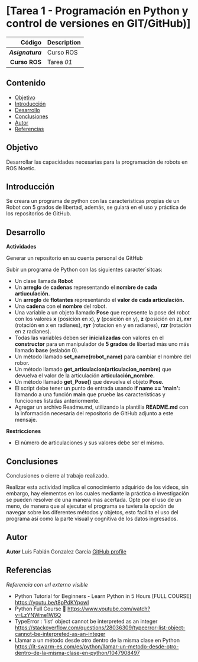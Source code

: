 # [Tarea 1 - Programación en Python y control de versiones en GIT/GitHub)] 


| Código | Description |
| ------:| ----------- |
| ***Asignatura*** | Curso ROS | 
| **Curso ROS** | Tarea *01* |



## Contenido

- [Objetivo](#objetivo)
- [Introducción](#introduccion)
- [Desarrollo](#desarrollo)
- [Conclusiones](#conclusiones)
- [Autor](#autor)
- [Referencias](#referencias)

## Objetivo

Desarrollar las capacidades necesarias para la programación de robots en ROS Noetic.

## Introducción

Se creara un programa de python con las caracteristicas propias de un Robot con 5 grados de libertad,
además, se guiará en el uso y práctica de los repositorios de GitHub. 


## Desarrollo

**Actividades**

Generar un repositorio en su cuenta personal de GitHub

Subir un programa de Python con las siguientes caracter´sitcas:

- Un clase llamada **Robot**
- Un **arreglo** de **cadenas** representando el **nombre de cada artiuculación.**
- Un **arreglo** de **flotantes** representando el **valor de cada articulación.**
- Una **cadena** con el **nombre** del robot.
- Una variable a un objeto llamado **Pose** que represente la pose del robot con los valores 
**x** (posición en x), **y** (posición en y), **z** (posición en z), **rxr** (rotación en x en radianes), 
**ryr** (rotacion en y en radianes), **rzr** (rotación en z radianes).
- Todas las variables deben ser **inicializadas** con valores en el **constructor** para un 
manipulador de **5 grados** de libertad más uno más llamado **base** (eslabón 0).
- Un método llamado **set_name(robot_name)** para cambiar el nombre del robor.
- Un método llamado **get_articulacion(articulacion_nombre)** que devuelva el valor de la articulación **articulación_nombre.**
- Un método llamado **get_Pose()** que devuelva el objeto **Pose.**
- El script debe tener un punto de entrada usando **if __name__ == '__main__':** llamando a una función **main**
que pruebe las características y funcioones listadas anteriormente.
- Agregar un archivo Readme.md, utilizando la plantilla **README.md** con la información necesaria del repositorio de GitHub adjunto a este mensaje.

**Restricciones**
- El número de articulaciones y sus valores debe ser el mismo.

## Conclusiones

Conclusiones o cierre al trabajo realizado.

Realizar esta actividad implica el conocimiento adquirido de los videos, sin embargo, hay elementos en los cuales mediante la práctica
o investigación se pueden resolver de una manera mas acertada. Opte por el uso de un meno, de manera que al ejecutar el programa se tuviera la opción de navegar sobre los diferentes métodos y objetos, esto facilita el uso del programa así como la parte visual y cognitiva de los datos ingresados.

## Autor

**Autor** Luis Fabián Gonzalez García [GitHub profile](https://github.com/Fafan27)


## Referencias


_Referencia con url externo visible_

- Python Tutorial for Beginners - Learn Python in 5 Hours [FULL COURSE] <https://youtu.be/t8pPdKYpowI>
- Python Full Course 🐍 <https://www.youtube.com/watch?v=LzYNWme1W6Q>
- TypeError : 'list' object cannot be interpreted as an integer <https://stackoverflow.com/questions/28036309/typeerror-list-object-cannot-be-interpreted-as-an-integer>
- Llamar a un método desde otro dentro de la misma clase en Python <https://it-swarm-es.com/es/python/llamar-un-metodo-desde-otro-dentro-de-la-misma-clase-en-python/1047908497>
